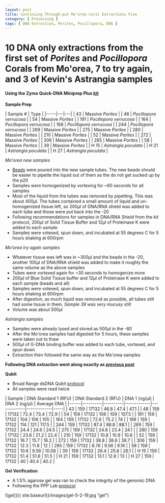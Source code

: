 ```yaml
---
layout: post
title: Continuing Through-put Mo'orea Coral Extractions Five
category: [ Processing ]
tags: [ DNA Extraction, Porites, Pocillopora, DNA ]
---
```

# 10 DNA only extractions from the first set of _Porites_ and _Pocillopora_ Corals from Mo'orea, 7 to try again, and 3 of Kevin's Astrangia samples

#### Using the Zymo Quick-DNA Miniprep Plus [kit](https://github.com/meschedl/MESPutnam_Open_Lab_Notebook/blob/master/company-protocols/_d4068_d4069_quick-dna_miniprep_plus_kit.pdf)

**Sample Prep**

| Sample # | Type |
|-----|---|---|
| 43 | Massive _Porites_ |
| 48 | _Pocillopora verrucosa_ |
| 54 | Massive _Porites_ |
| 191 | _Pocillopora verrucosa_ |
| 164 | _Pocillopora verrucosa_ |
| 168 | _Pocillopora verrucosa_ |
| 244 | _Pocillopora verrucosa_ |
| 269 | Massive _Porites_ |
| 275 | Massive _Porites_ |
| 280 | Massive _Porites_ |
| 210 | Massive _Porites_ |
| 52 | Massive _Porites_ |
| 272 | Massive _Porites_ |
| 306 | Massive _Porites_ |
| 285 | Massive _Porites_ |
| 58 | Massive _Porites_ |
| 39 | Massive _Porites_ |
| H 15 | _Astrangia poculata_ |
| H 21 | _Astrangia poculata_ |
| H 27 | _Astrangia poculata_ |

_Mo'orea new samples_
- [Beads](https://www.fishersci.com/shop/products/disruption-beads-0-5mm-yeast-1/50212143?searchHijack=true&searchTerm=50212143&searchType=RAPID&matchedCatNo=50212143) were poured into the new sample tubes. The new beads should be easier to pipette the liquid out of them as the do not get sucked up by the p20
- Samples were homogenized by vortexing for ~60 seconds for all samples
- Most of the liquid from the tubes was removed by pipetting. This was about 400µl. The tubes contained a small amount of liquid and un-homogenized tissue left, so 200µl of DNA/RNA shield was added to each tube and those were put back into the -20
- Following recommendations for samples in DNA/RNA Shield from the kit protocol, 200µl of Solid Tissue Buffer and 12µl of Proteinase K were added to each sample  
- Samples were votexed, spun down, and incubated at 55 degrees C for 5 hours shaking at 600rpm  

_Mo'orea try again samples_
- Whatever tissue was left was in ~300µl and the beads in the -20, another 100µl of DNA/RNA shield was added to make it roughly the same volume as the above samples
- Tubes were vortexed again for ~30 seconds to homogenize more
- 200µl of Blue Solid Tissue buffer and 12µl of Proteinase K were added to each sample (beads and all)
- Samples were votexed, spun down, and incubated at 55 degrees C for 5 hours shaking at 600rpm
- After digestion, as much liquid was removed as possible, all tubes still had some tissue in them. _Sample 39 was very mucusy still_
- Volume was about 500µl

_Astrangia samples_
- Samples were already lysed and stored as 500µl in the -80
- After the Mo'orea samples had digested for 5 hours, these samples were taken out to thaw
- 500µl of G-DNA binding buffer was added to each tube, vortexed, and spun down
- Extraction then followed the same way as the Mo'orea samples

**Following DNA extraction went along exactly as [previous post](https://meschedl.github.io/MESPutnam_Open_Lab_Notebook/18-Moorea-Coral-Extractions/)**



**Qubit**

- Broad Range dsDNA Qubit [protocol](https://meschedl.github.io/MESPutnam_Open_Lab_Notebook/Qubit-Protocol/)
- All samples were read twice

| Sample | DNA Standard 1 (RFU) | DNA Standard 2 (RFU) | DNA 1 (ng/µl) | DNA 2 (ng/µl) | Average DNA |
|------|----------|----------|-------------|-------------|-------------|-----|
| 43 | 159 | 17132 | 46.8 | 47.4 | 47.1 |
| 48 | 159 | 17132 | 72.4 | 73.4 | 72.9 |
| 54 | 159 | 17132 | 106 | 109 | 107.5 |
| 191 | 159 | 17132 | 104 | 106 | 105 |
| 164 | 159 | 17132 | 72.8 | 75.2 | 74 |
| 168 | 159 | 17132 | 114 | 121 | 117.5 |
| 244 | 159 | 17132 | 87.4 | 88.8 | 88.1 |
| 269 | 159 | 17132 | 24.4 | 24.6 | 24.5 |
| 275 | 159 | 17132 | 24.8 | 23.4 | 24.1 |
| 280 | 159 | 17132 | 23.6 | 21.2 | 22.4 |
| 210 | 159 | 17132 | 10.8 | 10.9 | 10.8 |
| 52 | 159 | 17132 | 16.7 | 15.7 | 16.2 |
| 272 | 159 | 17132 | 38.8 | 38.6 | 38.7 |
| 306 | 159 | 17132 | 12.3 | 11.8 | 12 |
| 285 | 159 | 17132 | 8.76 | 9.56 | 9.16 |
| 58 | 159 | 17132 | 10.6 | 9.56 | 10.08 |
| 39 | 159 | 17132 | 26.4 | 25.8 | 26.1 |
| H 15 | 159 | 17132 | 51.4 | 51.6 | 51.5 |
| H 21 | 159 | 17132 | 13.1 | 12.8 | 13 |
| H 27 | 159 | 17132 | 40 | 40.4 | 40.2 |



**Gel Verification**

- A 1.5% agarose gel was ran to check the integrity of the genomic DNA
- Following the PPP Lab [protocol](https://meschedl.github.io/MESPutnam_Open_Lab_Notebook/Gel-Protocol/)

![gel]({{ site.baseurl}}/images/gel-5-2-19.jpg "gel")
